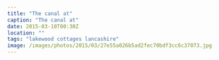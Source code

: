 ```yaml
---
title: "The canal at"
caption: "The canal at"
date: 2015-03-10T00:30Z
location: ""
tags: "lakewood cottages lancashire"
image: /images/photos/2015/03/27e55a026b5ad2fec70bdf3cc6c37073.jpg
---
```

